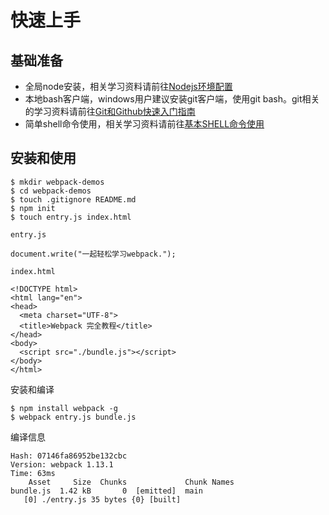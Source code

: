 # 快速上手

## 基础准备

- 全局node安装，相关学习资料请前往[Nodejs环境配置](http://guoyongfeng.github.io/idoc/html/%E6%8A%80%E6%9C%AF%E5%88%86%E4%BA%AB/Nodejs%E7%8E%AF%E5%A2%83%E9%85%8D%E7%BD%AE.html)
- 本地bash客户端，windows用户建议安装git客户端，使用git bash。git相关的学习资料请前往[Git和Github快速入门指南](http://guoyongfeng.github.io/idoc/html/%E6%8A%80%E6%9C%AF%E5%88%86%E4%BA%AB/Git%E5%92%8CGithub%E5%BF%AB%E9%80%9F%E5%85%A5%E9%97%A8%E6%8C%87%E5%8D%97.html)
- 简单shell命令使用，相关学习资料请前往[基本SHELL命令使用](http://guoyongfeng.github.io/idoc/html/%E6%8A%80%E6%9C%AF%E5%88%86%E4%BA%AB/%E5%9F%BA%E6%9C%ACSHELL%E5%91%BD%E4%BB%A4%E4%BD%BF%E7%94%A8.html)

## 安装和使用

```
$ mkdir webpack-demos
$ cd webpack-demos
$ touch .gitignore README.md
$ npm init
$ touch entry.js index.html
```

`entry.js`
```
document.write("一起轻松学习webpack.");
```

`index.html`
```
<!DOCTYPE html>
<html lang="en">
<head>
  <meta charset="UTF-8">
  <title>Webpack 完全教程</title>
</head>
<body>
  <script src="./bundle.js"></script>
</body>
</html>

```

安装和编译

```
$ npm install webpack -g
$ webpack entry.js bundle.js
```

编译信息

```
Hash: 07146fa86952be132cbc
Version: webpack 1.13.1
Time: 63ms
    Asset     Size  Chunks             Chunk Names
bundle.js  1.42 kB       0  [emitted]  main
   [0] ./entry.js 35 bytes {0} [built]

```
